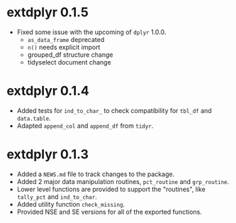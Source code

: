 # extdplyr 0.1.5

* Fixed some issue with the upcoming of `dplyr` 1.0.0.
  * `as_data_frame` deprecated
  * `n()` needs explicit import
  * grouped_df structure change
  * tidyselect document change


# extdplyr 0.1.4

* Added tests for `ind_to_char_` to check compatibility for `tbl_df` and `data.table`.
* Adapted `append_col` and `append_df` from `tidyr`.


# extdplyr 0.1.3

* Added a `NEWS.md` file to track changes to the package.
* Added 2 major data manipulation routines, `pct_routine` and `grp_routine`.
* Lower level functions are provided to support the "routines", like `tally_pct` and `ind_to_char`.
* Added utility function `check_missing`.
* Provided NSE and SE versions for all of the exported functions.


